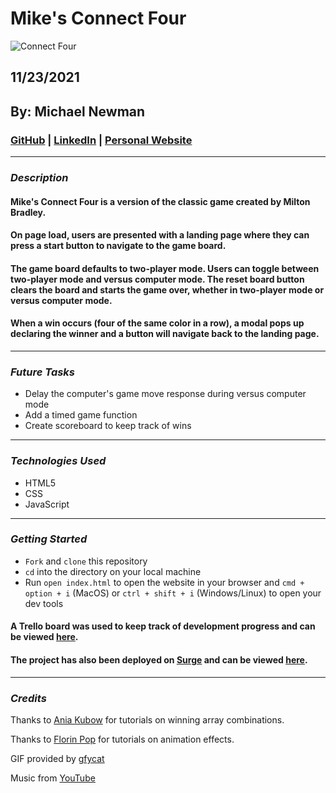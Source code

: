 # Mike's Connect Four

![Connect Four](https://thumbs.gfycat.com/RipeBitesizedBarasinga-size_restricted.gif)

## 11/23/2021

## By: Michael Newman

### [GitHub](https://github.com/therealmikenew) | [LinkedIn](https://www.linkedin.com/in/therealmichaelnewman/) | [Personal Website](https://www.therealmichaelnewman.com/)

---

### **_Description_**

#### Mike's Connect Four is a version of the classic game created by Milton Bradley.

#### On page load, users are presented with a landing page where they can press a start button to navigate to the game board.

#### The game board defaults to two-player mode. Users can toggle between two-player mode and versus computer mode. The reset board button clears the board and starts the game over, whether in two-player mode or versus computer mode.

#### When a win occurs (four of the same color in a row), a modal pops up declaring the winner and a button will navigate back to the landing page.

---

### **_Future Tasks_**

- Delay the computer's game move response during versus computer mode
- Add a timed game function
- Create scoreboard to keep track of wins

---

### **_Technologies Used_**

- HTML5
- CSS
- JavaScript

---

### **_Getting Started_**

- `Fork` and `clone` this repository
- `cd` into the directory on your local machine
- Run `open index.html` to open the website in your browser and `cmd + option + i` (MacOS) or `ctrl + shift + i` (Windows/Linux) to open your dev tools

#### A Trello board was used to keep track of development progress and can be viewed [here](https://trello.com/b/wGUqAkBQ/mikes-connect-four).

#### The project has also been deployed on [Surge](https://surge.sh/) and can be viewed [here](https://greasy-camp.surge.sh/).

---

### **_Credits_**

Thanks to [Ania Kubow](https://github.com/kubowania) for tutorials on winning array combinations.

Thanks to [Florin Pop](https://github.com/florinpop17) for tutorials on animation effects.

GIF provided by [gfycat](https://gfycat.com/)

Music from [YouTube](https://www.youtube.com/watch?v=oUkCPPJ1CNw)
